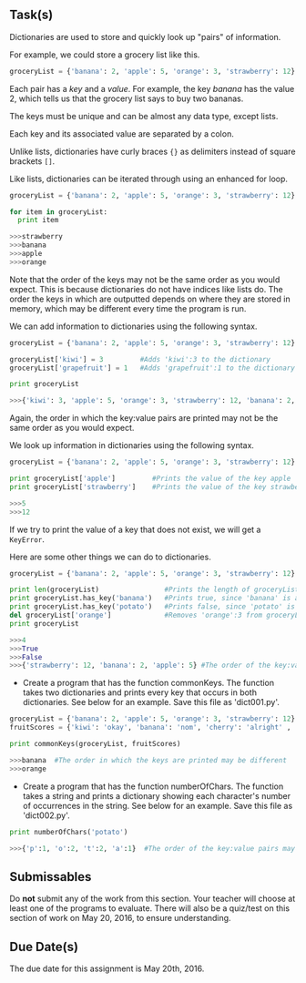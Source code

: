 Task(s)
-------
Dictionaries are used to store and quickly look up "pairs" of information.

For example, we could store a grocery list like this.

```python
groceryList = {'banana': 2, 'apple': 5, 'orange': 3, 'strawberry': 12}
```

Each pair has a *key* and a *value*. For example, the key *banana* has the value 2, which tells us that the grocery list says to buy two bananas. 

The keys must be unique and can be almost any data type, except lists.

Each key and its associated value are separated by a colon.

Unlike lists, dictionaries have curly braces ```{}``` as delimiters instead of square brackets ```[]```.

Like lists, dictionaries can be iterated through using an enhanced for loop.

```python
groceryList = {'banana': 2, 'apple': 5, 'orange': 3, 'strawberry': 12}

for item in groceryList:
  print item

>>>strawberry
>>>banana
>>>apple
>>>orange
```

Note that the order of the keys may not be the same order as you would expect. This is because dictionaries do not have indices like lists do. The order the keys in which are outputted depends on where they are stored in memory, which may be different every time the program is run.

We can add information to dictionaries using the following syntax.

```python
groceryList = {'banana': 2, 'apple': 5, 'orange': 3, 'strawberry': 12}

groceryList['kiwi'] = 3         #Adds 'kiwi':3 to the dictionary
groceryList['grapefruit'] = 1   #Adds 'grapefruit':1 to the dictionary

print groceryList

>>>{'kiwi': 3, 'apple': 5, 'orange': 3, 'strawberry': 12, 'banana': 2, 'grapefruit': 1}
```

Again, the order in which the key:value pairs are printed may not be the same order as you would expect. 

We look up information in dictionaries using the following syntax.

```python
groceryList = {'banana': 2, 'apple': 5, 'orange': 3, 'strawberry': 12}

print groceryList['apple']         #Prints the value of the key apple
print groceryList['strawberry']    #Prints the value of the key strawberry

>>>5
>>>12
```

If we try to print the value of a key that does not exist, we will get a ```KeyError```.

Here are some other things we can do to dictionaries.


```python
groceryList = {'banana': 2, 'apple': 5, 'orange': 3, 'strawberry': 12}

print len(groceryList)                #Prints the length of groceryList, which is the number of key:value pairs
print groceryList.has_key('banana')   #Prints true, since 'banana' is a key in groceryList
print groceryList.has_key('potato')   #Prints false, since 'potato' is not a key in groceryList
del groceryList['orange']             #Removes 'orange':3 from groceryList
print groceryList

>>>4
>>>True
>>>False
>>>{'strawberry': 12, 'banana': 2, 'apple': 5} #The order of the key:value pairs may be different
```

* Create a program that has the function commonKeys. The function takes two dictionaries and prints every key that occurs in both dictionaries. See below for an example. Save this file as 'dict001.py'.

```python
groceryList = {'banana': 2, 'apple': 5, 'orange': 3, 'strawberry': 12}
fruitScores = {'kiwi': 'okay', 'banana': 'nom', 'cherry': 'alright' , 'orange': 'delicious', 'blueberry': 'yuck'}

print commonKeys(groceryList, fruitScores)

>>>banana  #The order in which the keys are printed may be different
>>>orange
```

* Create a program that has the function numberOfChars. The function takes a string and prints a dictionary showing each character's number of occurrences in the string. See below for an example. Save this file as 'dict002.py'.

```python
print numberOfChars('potato')

>>>{'p':1, 'o':2, 't':2, 'a':1}  #The order of the key:value pairs may be different
```

Submissables
------------
Do **not** submit any of the work from this section. Your teacher will choose at least one of the programs to evaluate. There will also be a quiz/test on this section of work on May 20, 2016, to ensure understanding.

Due Date(s)
----------
The due date for this assignment is May 20th, 2016.